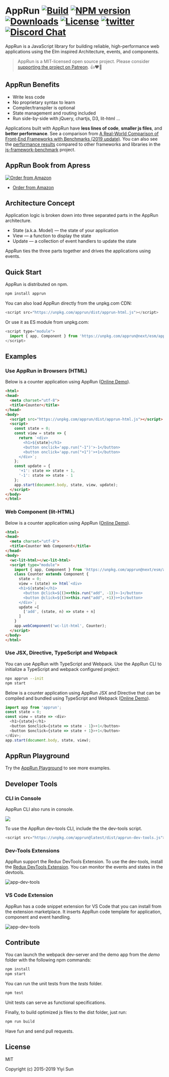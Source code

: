 # AppRun [![Build][travis-image]][travis-url] [![NPM version][npm-image]][npm-url] [![Downloads][downloads-image]][downloads-url] [![License][license-image]][license-url] [![twitter][twitter-badge]][twitter] [![Discord Chat][discord-image]][discord-invite]

AppRun is a JavaScript library for building reliable, high-performance web applications using the Elm inspired Architecture, events, and components.

> AppRun is a MIT-licensed open source project. Please consider [supporting the project on Patreon](https://www.patreon.com/apprun). 👍❤️🙏

## AppRun Benefits

* Write less code
* No proprietary syntax to learn
* Compiler/transpiler is optional
* State management and routing included
* Run side-by-side with jQuery, chartjs, D3, lit-html ...

Applications built with AppRun have **less lines of code**, **smaller js files**, and **better performance**. See a comparison from [A Real-World Comparison of Front-End Frameworks with Benchmarks (2019 update)](https://medium.freecodecamp.org/a-realworld-comparison-of-front-end-frameworks-with-benchmarks-2019-update-4be0d3c78075). You can also see the [performance results](https://rawgit.com/krausest/js-framework-benchmark/master/webdriver-ts-results/table.html) compared to other frameworks and libraries in the [js-framework-benchmark](https://github.com/krausest/js-framework-benchmark) project.

## AppRun Book from Apress

[![Order from Amazon](https://camo.githubusercontent.com/99fad1f024c274a3d752a1583cf125037583811c/68747470733a2f2f696d616765732e737072696e6765722e636f6d2f7367772f626f6f6b732f6d656469756d2f393738313438343234303638372e6a7067)](https://www.amazon.com/Practical-Application-Development-AppRun-High-Performance/dp/1484240685/)

* [Order from Amazon](https://www.amazon.com/Practical-Application-Development-AppRun-High-Performance/dp/1484240685/)


## Architecture Concept

Application logic is broken down into three separated parts in the AppRun architecture.

* State (a.k.a. Model) — the state of your application
* View — a function to display the state
* Update — a collection of event handlers to update the state

AppRun ties the three parts together and drives the applications using events.

## Quick Start

AppRun is distributed on npm.
```sh
npm install apprun
```

You can also load AppRun directly from the unpkg.com CDN:

```javascript
<script src="https://unpkg.com/apprun/dist/apprun-html.js"></script>
```
Or use it as ES module from unpkg.com:
```javascript
<script type="module">
  import { app, Component } from 'https://unpkg.com/apprun@next/esm/apprun-html?module';
</script>
```

## Examples

### Use AppRun in Browsers (HTML)

Below is a counter application using AppRun ([Online Demo](https://apprun.js.org/#play/6)).
```html
<html>
<head>
  <meta charset="utf-8">
  <title>Counter</title>
</head>
<body>
  <script src="https://unpkg.com/apprun/dist/apprun-html.js"></script>
  <script>
    const state = 0;
    const view = state => {
      return `<div>
        <h1>${state}</h1>
        <button onclick='app.run("-1")'>-1</button>
        <button onclick='app.run("+1")'>+1</button>
      </div>`;
    };
    const update = {
      '+1': state => state + 1,
      '-1': state => state - 1
    };
    app.start(document.body, state, view, update);
  </script>
</body>
</html>
```

### Web Component (lit-HTML)

Below is a counter application using AppRun ([Online Demo](https://glitch.com/~apprun-lit-html-wc)).

```html
<html>
<head>
  <meta charset="utf-8">
  <title>Counter Web Component</title>
</head>
<body>
  <wc-lit-html></wc-lit-html>
  <script type="module">
    import { app, Component } from 'https://unpkg.com/apprun@next/esm/apprun-html?module';
    class Counter extends Component {
      state = 0;
      view = (state) => html`<div>
      <h1>${state}</h1>
        <button @click=${()=>this.run("add", -1)}>-1</button>
        <button @click=${()=>this.run("add", +1)}>+1</button>
      </div>`;
      update =[
        ['add', (state, n) => state + n]
      ]
    }
    app.webComponent('wc-lit-html', Counter);
  </script>
</body>
</html>
```


### Use JSX, Directive, TypeScript and Webpack

You can use AppRun with TypeScript and Webpack. Use the AppRun CLI to initialize a TypeScript and webpack configured project:
```sh
npx apprun --init
npm start
```

Below is a counter application using AppRun JSX and Directive that can be compiled and bundled using TypeScript and Webpack ([Online Demo](https://apprun.js.org/#play/7)).


```javascript
import app from 'apprun';
const state = 0;
const view = state => <div>
  <h1>{state}</h1>
  <button $onclick={state => state - 1}>+1</button>
  <button $onclick={state => state + 1}>+1</button>
</div>;
app.start(document.body, state, view);
```
## AppRun Playground

Try the [AppRun Playground](https://apprun.js.org/#play) to see more examples.

## Developer Tools

### CLI in Console

AppRun CLI also runs in console.

![](https://res.cloudinary.com/practicaldev/image/fetch/s--5p8ESaes--/c_limit%2Cf_auto%2Cfl_progressive%2Cq_auto%2Cw_880/https://thepracticaldev.s3.amazonaws.com/i/khumq8np94i5uwo9bwn1.png)

To use the AppRun dev-tools CLI, include the the dev-tools script.

```JavaScript
<script src="https://unpkg.com/apprun@latest/dist/apprun-dev-tools.js"></script>
```

### Dev-Tools Extensions

AppRun support the Redux DevTools Extension. To use the dev-tools, install the [Redux DevTools Extension](https://github.com/zalmoxisus/redux-devtools-extension). You can monitor the events and states in the devtools.

![app-dev-tools](docs/imgs/apprun-dev-tools.gif)


### VS Code Extension

AppRun has a code snippet extension for VS Code that you can install from the extension marketplace. It inserts AppRun code template for application, component and event handling.

![app-dev-tools](docs/imgs/apprun-vscode-extension.png)


## Contribute

You can launch the webpack dev-server and the demo app from the _demo_ folder with the following npm commands:
```sh
npm install
npm start
```

You can run the unit tests from the _tests_ folder.
```sh
npm test
```
Unit tests can serve as functional specifications.

Finally, to build optimized js files to the dist folder, just run:
```sh
npm run build
```

Have fun and send pull requests.

## License

MIT

Copyright (c) 2015-2019 Yiyi Sun


[travis-image]: https://travis-ci.org/yysun/apprun.svg?branch=master
[travis-url]: https://travis-ci.org/yysun/apprun
[npm-image]: https://img.shields.io/npm/v/apprun.svg
[npm-url]: https://npmjs.org/package/apprun
[license-image]: https://img.shields.io/:license-mit-blue.svg
[license-url]: LICENSE.md
[downloads-image]: http://img.shields.io/npm/dm/apprun.svg
[downloads-url]: https://npmjs.org/package/apprun

[twitter]: https://twitter.com/intent/tweet?text=Check%20out%20AppRun%20by%20%40yysun%20https%3A%2F%2Fgithub.com%2Fyysun%2Fapprun%20%F0%9F%91%8D%20%40apprunjs
[twitter-badge]: https://img.shields.io/twitter/url/https/github.com/yysun/apprun.svg?style=social

[discord-image]: https://img.shields.io/discord/476903999023480842.svg
[discord-invite]: https://discord.gg/M5EDsj

